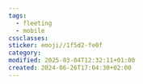 ```yaml
---
tags:
  - fleeting
  - mobile
cssclasses: 
sticker: emoji//1f5d2-fe0f
category: 
modified: 2025-03-04T12:32:11+01:00
created: 2024-06-26T17:04:30+02:00
---
```

